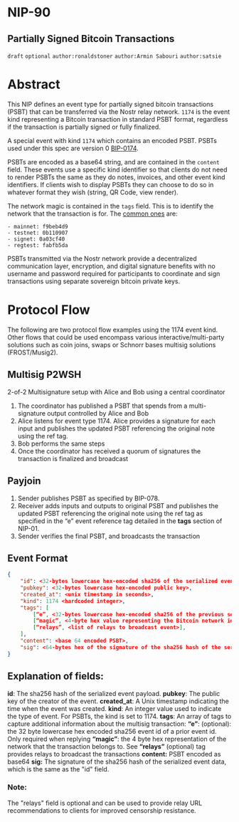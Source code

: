 NIP-90
======

Partially Signed Bitcoin Transactions
--------------------------------------------
`draft` `optional` `author:ronaldstoner` `author:Armin Sabouri` `author:satsie` 

# Abstract

This NIP defines an event type for partially signed bitcoin transactions (PSBT) that can be transferred via the Nostr relay network. `1174` is the event kind representing a Bitcoin transaction in standard PSBT format, regardless if the transaction is partially signed or fully finalized.

A special event with kind `1174` which contains an encoded PSBT. PSBTs used under this spec are version 0 [BIP-0174](https://github.com/bitcoin/bips/blob/master/bip-0174.mediawiki).

PSBTs are encoded as a base64 string, and are contained in the `content` field. These events use a specific kind identifier so that clients do not need to render PSBTs the same as they do notes, invoices, and other event kind identifiers. If clients wish to display PSBTs they can choose to do so in whatever format they wish (string, QR Code, view render).

The network magic is contained in the `tags` field. This is to identify the network that the transaction is for. The [common ones](https://en.bitcoin.it/wiki/Protocol_documentation#Message_structure) are:
```
- mainnet: f9beb4d9
- testnet: 0b110907
- signet: 0a03cf40
- regtest: fabfb5da
``` 

PSBTs transmitted via the Nostr network provide a decentralized communication layer, encryption, and digital signature benefits with no username and password required for participants to coordinate and sign transactions using separate sovereign bitcoin private keys.

# Protocol Flow
The following are two protocol flow examples using the 1174 event kind. Other flows that could be used encompass various interactive/multi-party solutions such as coin joins, swaps or Schnorr bases multisig solutions (FROST/Musig2).

## Multisig P2WSH
2-of-2 Multisignature setup with Alice and Bob using a central coordinator

1.  The coordinator has published a PSBT that spends from a multi-signature output controlled by Alice and Bob
2.  Alice listens for event type 1174. Alice provides a signature for each input and publishes the updated PSBT referencing the original note using the ref tag.
3.  Bob performs the same steps
4.  Once the coordinator has received a quorum of signatures the transaction is finalized and broadcast 

## Payjoin

1. Sender publishes PSBT as specified by BIP-078.
2. Receiver adds inputs and outputs to original PSBT and publishes the updated PSBT referencing the original note using the ref tag as specified in the “e” event reference tag detailed in the **tags** section of NIP-01.
3. Sender verifies the final PSBT, and broadcasts the transaction

## Event Format
```json
{
	"id": <32-bytes lowercase hex-encoded sha256 of the serialized event data>,
	"pubkey": <32-bytes lowercase hex-encoded public key>,
	"created_at": <unix timestamp in seconds>,
	"kind": 1174 <hardcoded integer>,
	"tags": [
		[“e”, <32-bytes lowercase hex-encoded sha256 of the previous serialized event data> ], // provided when replying
		[“magic”, <4-byte hex value representing the Bitcoin network identifier>],
		[“relays”, <list of relays to broadcast event>],
	],
	"content": <base 64 encoded PSBT>,
	"sig": <64-bytes hex of the signature of the sha256 hash of the serialized event data, which is the same as the "id" field>
}
```

## Explanation of fields:
**id**: The sha256 hash of the serialized event payload.
**pubkey**: The public key of the creator of the event.
**created_at**: A Unix timestamp indicating the time when the event was created.
**kind**: An integer value used to indicate the type of event. For PSBTs, the kind is set to 1174.
**tags**: An array of tags to capture additional information about the multisig transaction:
**“e”**: (optional): the 32 byte lowercase hex encoded sha256 event id of a prior event id. Only required when replying
**“magic”**: the 4 byte hex representation of the network that the transaction belongs to. See <link to section above that lists magic bytes>
**“relays”** (optional) tag provides relays to broadcast the transactions
**content:** PSBT encoded as base64
**sig:** The signature of the sha256 hash of the serialized event data, which is the same as the "id" field.

### Note:
The "relays" field is optional and can be used to provide relay URL recommendations to clients for improved censorship resistance.
